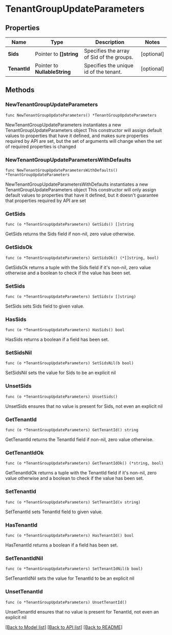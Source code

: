 # TenantGroupUpdateParameters

## Properties

Name | Type | Description | Notes
------------ | ------------- | ------------- | -------------
**Sids** | Pointer to **[]string** | Specifies the array of Sid of the groups. | [optional] 
**TenantId** | Pointer to **NullableString** | Specifies the unique id of the tenant. | [optional] 

## Methods

### NewTenantGroupUpdateParameters

`func NewTenantGroupUpdateParameters() *TenantGroupUpdateParameters`

NewTenantGroupUpdateParameters instantiates a new TenantGroupUpdateParameters object
This constructor will assign default values to properties that have it defined,
and makes sure properties required by API are set, but the set of arguments
will change when the set of required properties is changed

### NewTenantGroupUpdateParametersWithDefaults

`func NewTenantGroupUpdateParametersWithDefaults() *TenantGroupUpdateParameters`

NewTenantGroupUpdateParametersWithDefaults instantiates a new TenantGroupUpdateParameters object
This constructor will only assign default values to properties that have it defined,
but it doesn't guarantee that properties required by API are set

### GetSids

`func (o *TenantGroupUpdateParameters) GetSids() []string`

GetSids returns the Sids field if non-nil, zero value otherwise.

### GetSidsOk

`func (o *TenantGroupUpdateParameters) GetSidsOk() (*[]string, bool)`

GetSidsOk returns a tuple with the Sids field if it's non-nil, zero value otherwise
and a boolean to check if the value has been set.

### SetSids

`func (o *TenantGroupUpdateParameters) SetSids(v []string)`

SetSids sets Sids field to given value.

### HasSids

`func (o *TenantGroupUpdateParameters) HasSids() bool`

HasSids returns a boolean if a field has been set.

### SetSidsNil

`func (o *TenantGroupUpdateParameters) SetSidsNil(b bool)`

 SetSidsNil sets the value for Sids to be an explicit nil

### UnsetSids
`func (o *TenantGroupUpdateParameters) UnsetSids()`

UnsetSids ensures that no value is present for Sids, not even an explicit nil
### GetTenantId

`func (o *TenantGroupUpdateParameters) GetTenantId() string`

GetTenantId returns the TenantId field if non-nil, zero value otherwise.

### GetTenantIdOk

`func (o *TenantGroupUpdateParameters) GetTenantIdOk() (*string, bool)`

GetTenantIdOk returns a tuple with the TenantId field if it's non-nil, zero value otherwise
and a boolean to check if the value has been set.

### SetTenantId

`func (o *TenantGroupUpdateParameters) SetTenantId(v string)`

SetTenantId sets TenantId field to given value.

### HasTenantId

`func (o *TenantGroupUpdateParameters) HasTenantId() bool`

HasTenantId returns a boolean if a field has been set.

### SetTenantIdNil

`func (o *TenantGroupUpdateParameters) SetTenantIdNil(b bool)`

 SetTenantIdNil sets the value for TenantId to be an explicit nil

### UnsetTenantId
`func (o *TenantGroupUpdateParameters) UnsetTenantId()`

UnsetTenantId ensures that no value is present for TenantId, not even an explicit nil

[[Back to Model list]](../README.md#documentation-for-models) [[Back to API list]](../README.md#documentation-for-api-endpoints) [[Back to README]](../README.md)


